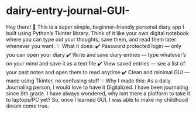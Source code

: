 # dairy-entry-journal-GUI-
Hey there! 👋 This is a super simple, beginner-friendly personal diary app I built using Python’s Tkinter library. Think of it like your own digital notebook where you can type out your thoughts, save them, and read them later whenever you want.
✨ What it does:
✔️ Password protected login — only you can open your diary
✔️ Write and save diary entries — type whatever’s on your mind and save it as a text file
✔️ View saved entries — see a list of your past notes and open them to read anytime
✔️ Clean and minimal GUI — made using Tkinter, no confusing stuff
💡 Why I made this:
As a daily Journaling person, I would love to have it Digitalized. I have been journaling since 9th grade. I have always wondered, why isnt there a platform to take it to laptops/PC yet? So, once I learned GUI, I was able to make my childhood dream come true. 

